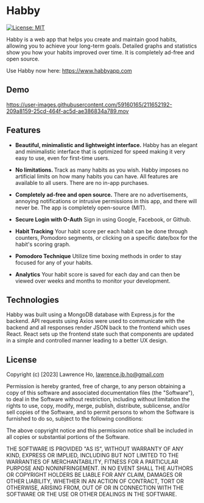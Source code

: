 # Habby

[![License: MIT](https://img.shields.io/badge/License-MIT-green.svg)](https://habbyapp.com/license)

Habby is a web app that helps you create and maintain good habits, allowing you to achieve your long-term goals. Detailed graphs and statistics show you how your habits improved over time. It is completely ad-free and open source.

Use Habby now here: https://www.habbyapp.com

## Demo

https://user-images.githubusercontent.com/59160165/211652192-209a8159-25cd-464f-ac5d-ae386834a789.mov


## Features 

* <b>Beautiful, minimalistic and lightweight interface.</b> Habby has an elegant and minimalistic interface that is optimized for speed making it very easy to use, even for first-time users. 
  
* <b>No limitations. </b> Track as many habits as you wish. Habby imposes no artificial limits on how many habits you can have. All features are available to all users. There are no in-app purchases.
  
* <b>Completely ad-free and open source.</b> There are no advertisements, annoying notifications or intrusive permissions in this app, and there will never be. The app is completely open-source (MIT).
  
* <b>Secure Login with O-Auth</b> Sign in using Google, Facebook, or Github.  
  
* <b>Habit Tracking</b> Your habit score per each habit can be done through counters, Pomodoro segments, or clicking on a specific date/box for the habit's scoring graph.
  
* <b>Pomodoro Technique</b>  Utilize time boxing methods in order to stay focused for any of your habits. 
  
* <b>Analytics</b> Your habit score is saved for each day and can then be viewed over weeks and months to monitor your development. 

## Technologies

Habby was built using a MongoDB database with Express.js for the backend.  API requests using Axios were used to communicate with the backend and all responses render JSON back to the frontend which uses React.  React sets up the frontend state such that components are updated in a simple and controlled manner leading to a better UX design.  


## License

Copyright (c) [2023] Lawrence Ho, <lawrence.jb.ho@gmail.com>

Permission is hereby granted, free of charge, to any person obtaining a copy of this software and associated documentation files (the "Software"), to deal in the Software without restriction, including without limitation the rights to use, copy, modify, merge, publish, distribute, sublicense, and/or sell copies of the Software, and to permit persons to whom the Software is furnished to do so, subject to the following conditions:

The above copyright notice and this permission notice shall be included in all copies or substantial portions of the Software.

THE SOFTWARE IS PROVIDED "AS IS", WITHOUT WARRANTY OF ANY KIND, EXPRESS OR IMPLIED, INCLUDING BUT NOT LIMITED TO THE WARRANTIES OF MERCHANTABILITY, FITNESS FOR A PARTICULAR PURPOSE AND NONINFRINGEMENT. IN NO EVENT SHALL THE AUTHORS OR COPYRIGHT HOLDERS BE LIABLE FOR ANY CLAIM, DAMAGES OR OTHER LIABILITY, WHETHER IN AN ACTION OF CONTRACT, TORT OR OTHERWISE, ARISING FROM, OUT OF OR IN CONNECTION WITH THE SOFTWARE OR THE USE OR OTHER DEALINGS IN THE SOFTWARE.